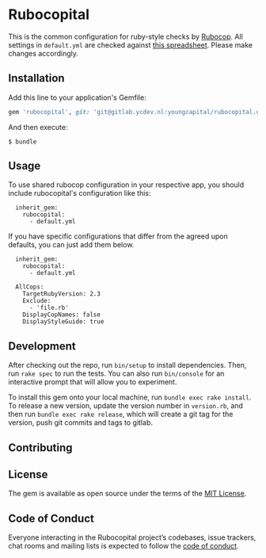 # Rubocopital

This is the common configuration for ruby-style checks by [Rubocop](https://github.com/bbatsov/rubocop).
All settings in `default.yml` are checked against 
[this spreadsheet](https://docs.google.com/spreadsheets/d/1sTdStk98SjftcDGw4jkQMzwwFOEzpx2XWwx_K32DziI/edit?ts=59c38873#gid=515557821). 
Please make changes accordingly.

## Installation

Add this line to your application's Gemfile:

```ruby
gem 'rubocopital', git: 'git@gitlab.ycdev.nl:youngcapital/rubocopital.git'
```

And then execute:

    $ bundle

## Usage

To use shared rubocop configuration in your respective app, you should include 
rubocopital's configuration like this:

```
  inherit_gem:
    rubocopital: 
      - default.yml
```

If you have specific configurations that differ from the agreed upon defaults,
you can just add them below.

```
  inherit_gem:
    rubocopital: 
      - default.yml

  AllCops:
    TargetRubyVersion: 2.3
    Exclude:
      - 'file.rb'
    DisplayCopNames: false
    DisplayStyleGuide: true

```

## Development

After checking out the repo, run `bin/setup` to install dependencies. Then, run 
`rake spec` to run the tests. You can also run `bin/console` for an interactive 
prompt that will allow you to experiment.

To install this gem onto your local machine, run `bundle exec rake install`. 
To release a new version, update the version number in `version.rb`, and then 
run `bundle exec rake release`, which will create a git tag for the version, 
push git commits and tags to gitlab.

## Contributing

## License

The gem is available as open source under the terms of the 
[MIT License](http://opensource.org/licenses/MIT).

## Code of Conduct

Everyone interacting in the Rubocopital project’s codebases, issue trackers, 
chat rooms and mailing lists is expected to follow the 
[code of conduct](https://gitlab.ycdev.nl/youngcapital/rubocopital/blob/master/CODE_OF_CONDUCT.md).

